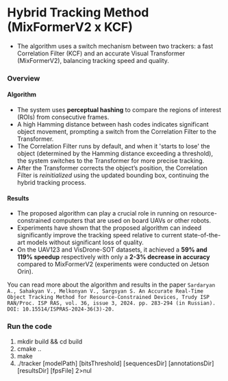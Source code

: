 # Hybrid Tracking Method (MixFormerV2 x KCF)

- The algorithm uses a switch mechanism between two trackers: a fast Correlation Filter (KCF) and an accurate Visual Transformer (MixFormerV2), balancing tracking speed and quality.

### Overview

#### Algorithm

- The system uses **perceptual hashing** to compare the regions of interest (ROIs) from consecutive frames. 
- A high Hamming distance between hash codes indicates significant object movement, prompting a switch from the Correlation Filter to the Transformer.
- The Correlation Filter runs by default, and when it 'starts to lose' the object (determined by the Hamming distance exceeding a threshold), the system switches to the Transformer for more precise tracking.
- After the Transformer corrects the object’s position, the Correlation Filter is *reinitialized* using the updated bounding box, continuing the hybrid tracking process.

#### Results

- The proposed algorithm can play a crucial role in running on resource-constrained computers that are used on board UAVs or other robots. 
- Experiments have shown that the proposed algorithm can indeed significantly improve the tracking speed relative to current state-of-the-art models without significant loss of quality. 
- On the UAV123 and VisDrone-SOT datasets, it achieved a **59% and 119% speedup** respectively with only a **2-3% decrease in accuracy** compared to MixFormerV2 (experiments were conducted on Jetson Orin).

You can read more about the algorithm and results in the paper `Sardaryan A., Sahakyan V., Melkonyan V., Sargsyan S. An Accurate Real-Time Object Tracking Method for Resource-Constrained Devices, Trudy ISP RAN/Proc. ISP RAS, vol. 36, issue 3, 2024. pp. 283-294 (in Russian). DOI: 10.15514/ISPRAS-2024-36(3)-20.`

### Run the code

1. mkdir build && cd build
2. cmake ..
3. make
4. ./tracker [modelPath] [bitsThreshold] [sequencesDir] [annotationsDir] [resultsDir] [fpsFile] 2>nul